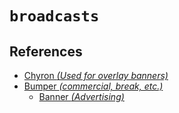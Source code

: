 # `broadcasts`


## References

  - [Chyron _(Used for overlay banners)_](https://en.wikipedia.org/wiki/Chyron)
  - [Bumper _(commercial, break, etc.)_](https://en.wikipedia.org/wiki/Bumper_(broadcasting))
    - [Banner _(Advertising)_](https://en.wikipedia.org/wiki/Banner#Advertising_banners)
